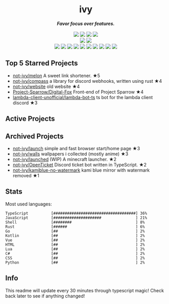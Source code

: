 <!-- deno-fmt-ignore-file -->
<h1 align="center">ivy</h1>
<div align="center">
  <b><i>Favor focus over features.</i></b>
  <br />
  <br />
  <img src="https://img.shields.io/badge/-Vim-%23ffcee0?logo=Vim&labelColor=4c566a" />
  <img src="https://img.shields.io/badge/-CLion-%23ffc9e5?logo=CLion&labelColor=4c566a" />
  <img src="https://img.shields.io/badge/-IntellJ IDEA-%23e9d3d0?logo=IntelliJIDEA&labelColor=4c566a" />
  <img src="https://img.shields.io/badge/-Visual Studio Code-%23ec91d8?logo=VisualStudioCode&labelColor=4c566a" />
  <br />
  <img src="https://img.shields.io/badge/-macOS-%23ffb4ed?logo=macOS&labelColor=4c566a" />
  <img src="https://img.shields.io/badge/-Linux-%23f4d3d5?logo=Linux&labelColor=4c566a" />
  <br />
<img src="https://img.shields.io/badge/-TypeScript-fec89a" />
<img src="https://img.shields.io/badge/-Rust-ffd7ba" />
<img src="https://img.shields.io/badge/-JavaScript-e8e8e4" />
<img src="https://img.shields.io/badge/-other-fae1dd" />
<img src="https://img.shields.io/badge/-Go-ffe5d9" />
<img src="https://img.shields.io/badge/-Shell-f8edeb" />
<img src="https://img.shields.io/badge/-Kotlin-d8e2dc" />
<img src="https://img.shields.io/badge/-Vue-fcd5ce" />
<img src="https://img.shields.io/badge/-HTML-fec5bb" />
<img src="https://img.shields.io/badge/-Lua-ece4db" />
  <br />
</div>

## Top 5 Starred Projects

- [not-ivy/melon](https://github.com/not-ivy/melon) A sweet link shortener. ★5
- [not-ivy/compass](https://github.com/not-ivy/compass) a library for discord webhooks, written using rust ★4
- [not-ivy/website](https://github.com/not-ivy/website) old website ★4
- [Project-Sparrow/Digital-Fox](https://github.com/Project-Sparrow/Digital-Fox) Front-end of Project Sparrow ★4
- [lambda-client-unofficial/lambda-bot-ts](https://github.com/lambda-client-unofficial/lambda-bot-ts) ts bot for the lambda client discord ★3

## Active Projects



## Archived Projects

- [not-ivy/launch](https://github.com/not-ivy/launch) simple and fast browser start/home page ★3
- [not-ivy/walls](https://github.com/not-ivy/walls) wallpapers i collected (mostly anime) ★3
- [not-ivy/launched](https://github.com/not-ivy/launched) (WIP) A minecraft launcher. ★2
- [not-ivy/OpenTicket](https://github.com/not-ivy/OpenTicket) Discord ticket bot written in TypeScript. ★2
- [not-ivy/kamiblue-no-watermark](https://github.com/not-ivy/kamiblue-no-watermark) kami blue mirror with watermark removed ★1

## Stats

Most used languages:
```
TypeScript          [####################################] 36%
JavaScript          [#####################               ] 21%
Shell               [########                            ] 8%
Rust                [######                              ] 6%
Go                  [##                                  ] 2%
Kotlin              [##                                  ] 2%
Vue                 [##                                  ] 2%
HTML                [##                                  ] 2%
Lua                 [##                                  ] 2%
C#                  [##                                  ] 2%
CSS                 [##                                  ] 2%
Python              [##                                  ] 2%
```

## Info

This readme will update every 30 minutes through typescript magic! Check back later to see if anything changed!
